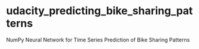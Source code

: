 # udacity_predicting_bike_sharing_patterns
NumPy Neural Network for Time Series Prediction of Bike Sharing Patterns
